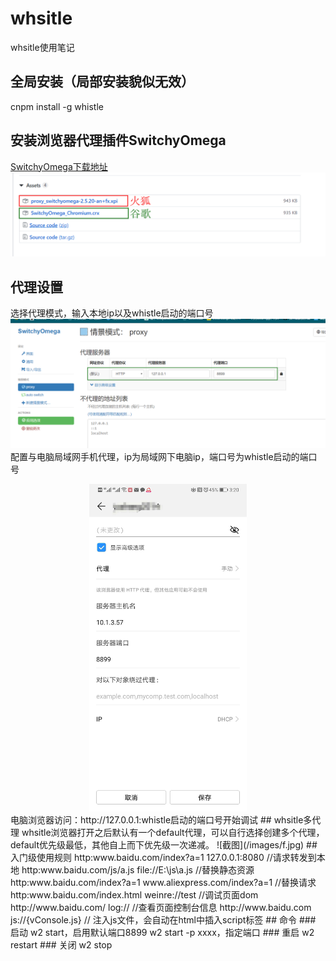 # whsitle
whsitle使用笔记
## 全局安装（局部安装貌似无效）  
cnpm install -g whistle
## 安装浏览器代理插件SwitchyOmega  
[SwitchyOmega下载地址](https://github.com/FelisCatus/SwitchyOmega/releases)  
![以下位置](/images/a.png) 
## 代理设置   
选择代理模式，输入本地ip以及whistle启动的端口号   
![](/images/b.png) 
配置与电脑局域网手机代理，ip为局域网下电脑ip，端口号为whistle启动的端口号  
<div align=center><img width="50%" src="/images/c.jpg"/></div> 
电脑浏览器访问：<a src=#>http://127.0.0.1:whistle启动的端口号</a>开始调试          
## whsitle多代理  
whsitle浏览器打开之后默认有一个default代理，可以自行选择创建多个代理，default优先级最低，其他自上而下优先级一次递减。  
![截图](/images/f.jpg) 
## 入门级使用规则  
http:www.baidu.com/index?a=1 127.0.0.1:8080 //请求转发到本地  
http:www.baidu.com/js/a.js file://E:\js\a.js //替换静态资源  
http:www.baidu.com/index?a=1 www.aliexpress.com/index?a=1 //替换请求  
http:www.baidu.com/index.html weinre://test //调试页面dom  
http://www.baidu.com/ log://  //查看页面控制台信息  
http://www.baidu.com js://{vConsole.js} // 注入js文件，会自动在html中插入script标签  
## 命令
### 启动
w2 start，启用默认端口8899  
w2 start -p xxxx，指定端口  
### 重启  
w2 restart  
### 关闭  
w2 stop  
